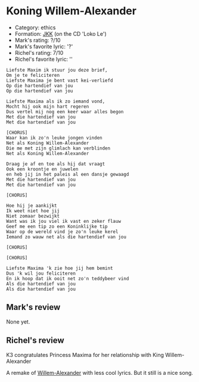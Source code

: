# Koning Willem-Alexander

 * Category: ethics
 * Formation: [JKK](Jkk.md) (on the CD 'Loko Le')
 * Mark's rating: ?/10
 * Mark's  favorite lyric: '?'
 * Richel's rating: 7/10
 * Richel's favorite lyric: ''

```
Liefste Maxim ik stuur jou deze brief, 
Om je te feliciteren
Liefste Maxima je bent vast kei-verliefd 
Op die hartendief van jou
Op die hartendief van jou

Liefste Maxima als ik zo iemand vond,
Mocht hij ook mijn hart regeren
Dus vertel mij nog een keer waar alles begon
Met die hartendief van jou
Met die hartendief van jou

[CHORUS]
Waar kan ik zo'n leuke jongen vinden
Net als Koning Willem-Alexander
Die me met zijn glimlach kan verblinden
Net als Koning Willem-Alexander

Draag je af en toe als hij dat vraagt
Ook een kroontje en juwelen
en heb jij in het paleis al een dansje gewaagd
Met die hartendief van jou
Met die hartendief van jou

[CHORUS]

Hoe hij je aankijkt
Ik weet niet hoe jij
Niet zomaar bezwijkt
Want was ik jou viel ik vast en zeker flauw
Geef me een tip zo een Koninklijke tip
Waar op de wereld vind je zo'n leuke kerel
Iemand zo wauw net als die hartendief van jou

[CHORUS]

[CHORUS]

Liefste Maxima 'k zie hoe jij hem bemint 
Dus 'k wil jou feliciteren
En ik hoop dat ik ooit net zo'n teddybeer vind
Als die hartendief van jou
Als die hartendief van jou
```

## Mark's review

None yet.

## Richel's review

K3 congratulates Princess Maxima for her relationship with King Willem-Alexander

A remake of [Willem-Alexander](WillemAlexander.md) with less cool lyrics. But it still is a nice song.
